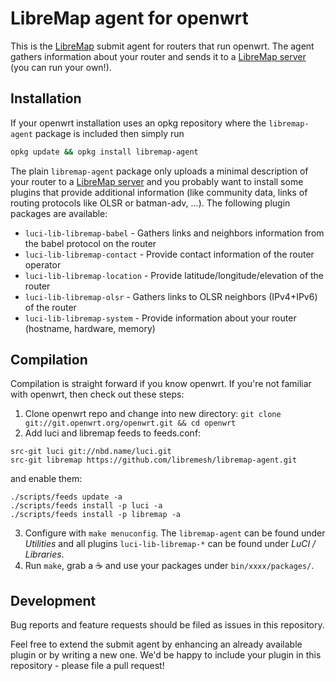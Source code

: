 # LibreMap agent for openwrt

This is the [LibreMap](http://libremap.net) submit agent for routers that run openwrt. The agent gathers information about your router and sends it to a [LibreMap server](https://github.com/libremap/libremap-api) (you can run your own!).

## Installation
If your openwrt installation uses an opkg repository where the `libremap-agent` package is included then simply run
```bash
opkg update && opkg install libremap-agent
```
The plain `libremap-agent` package only uploads a minimal description of your router to a [LibreMap server](https://github.com/libremap/libremap-api) and you probably want to install some plugins that provide additional information (like community data, links of routing protocols like OLSR or batman-adv, ...). The following plugin packages are available:
* `luci-lib-libremap-babel` - Gathers links and neighbors information from the babel protocol on the router
* `luci-lib-libremap-contact` - Provide contact information of the router operator
* `luci-lib-libremap-location` - Provide latitude/longitude/elevation of the router
* `luci-lib-libremap-olsr` - Gathers links to OLSR neighbors (IPv4+IPv6) of the router
* `luci-lib-libremap-system` - Provide information about your router (hostname, hardware, memory)

## Compilation
Compilation is straight forward if you know openwrt. If you're not familiar with openwrt, then check out these steps:

1. Clone openwrt repo and change into new directory: `git clone git://git.openwrt.org/openwrt.git && cd openwrt`
2. Add luci and libremap feeds to feeds.conf:

```
src-git luci git://nbd.name/luci.git
src-git libremap https://github.com/libremesh/libremap-agent.git
```
and enable them:

```
./scripts/feeds update -a
./scripts/feeds install -p luci -a
./scripts/feeds install -p libremap -a
```
3. Configure with `make menuconfig`. The `libremap-agent` can be found under *Utilities* and all plugins `luci-lib-libremap-*` can be found under *LuCI / Libraries*.
4. Run `make`, grab a :coffee: and use your packages under `bin/xxxx/packages/`.

## Development
Bug reports and feature requests should be filed as issues in this repository.

Feel free to extend the submit agent by enhancing an already available plugin or by writing a new one. We'd be happy to include your plugin in this repository - please file a pull request!
